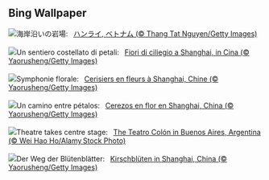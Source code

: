 ## Bing Wallpaper
![](https://www.bing.com/th?id=OHR.HangRaiVietnam_JA-JP5262793326_UHD.jpg&w=1000)海岸沿いの岩場:&nbsp;&ensp;[ハンライ, ベトナム (© Thang Tat Nguyen/Getty Images)](https://www.bing.com/th?id=OHR.HangRaiVietnam_JA-JP5262793326_UHD.jpg)
<br><br/>
![](https://www.bing.com/th?id=OHR.ShanghaiBlossoms_IT-IT7775972818_UHD.jpg&w=1000)Un sentiero costellato di petali:&nbsp;&ensp;[Fiori di ciliegio a Shanghai, in Cina (© Yaorusheng/Getty Images)](https://www.bing.com/th?id=OHR.ShanghaiBlossoms_IT-IT7775972818_UHD.jpg)
<br><br/>
![](https://www.bing.com/th?id=OHR.ShanghaiBlossoms_FR-FR9000032992_UHD.jpg&w=1000)Symphonie florale:&nbsp;&ensp;[Cerisiers en fleurs à Shanghai, Chine (© Yaorusheng/Getty Images)](https://www.bing.com/th?id=OHR.ShanghaiBlossoms_FR-FR9000032992_UHD.jpg)
<br><br/>
![](https://www.bing.com/th?id=OHR.ShanghaiBlossoms_ES-ES8634368979_UHD.jpg&w=1000)Un camino entre pétalos:&nbsp;&ensp;[Cerezos en flor en Shanghai, China (© Yaorusheng/Getty Images)](https://www.bing.com/th?id=OHR.ShanghaiBlossoms_ES-ES8634368979_UHD.jpg)
<br><br/>
![](https://www.bing.com/th?id=OHR.TeatroColon_EN-GB2271752304_UHD.jpg&w=1000)Theatre takes centre stage:&nbsp;&ensp;[The Teatro Colón in Buenos Aires, Argentina (© Wei Hao Ho/Alamy Stock Photo)](https://www.bing.com/th?id=OHR.TeatroColon_EN-GB2271752304_UHD.jpg)
<br><br/>
![](https://www.bing.com/th?id=OHR.ShanghaiBlossoms_DE-DE4316919248_UHD.jpg&w=1000)Der Weg der Blütenblätter:&nbsp;&ensp;[Kirschblüten in Shanghai, China (© Yaorusheng/Getty Images)](https://www.bing.com/th?id=OHR.ShanghaiBlossoms_DE-DE4316919248_UHD.jpg)
<br><br/>
